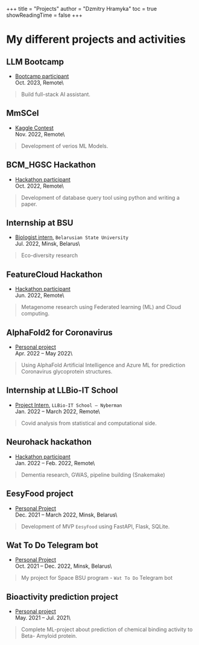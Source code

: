 +++
title = "Projects"
author = "Dzmitry Hramyka"
toc = true
showReadingTime = false
+++

# My different projects and activities
## LLM Bootcamp
* [Bootcamp participant](https://fullstackdeeplearning.com/llm-bootcamp/)\
Oct. 2023, Remote\
> Build full-stack AI assistant.

## MmSCel
* [Kaggle Contest](https://www.kaggle.com/competitions/open-problems-multimodal)\
Nov. 2022, Remote\
> Development of verios ML Models.

## BCM_HGSC Hackathon
* [Hackathon participant](https://www.hgsc.bcm.edu/events/hackathon)\
Oct. 2022, Remote\
> Development of database query tool using python and writing a paper.

## Internship at BSU
* [Biologist intern](https://bsu.by/en/), `Belarusian State University` \
Jul. 2022, Minsk, Belarus\
> Eco-diversity research

## FeatureCloud Hackathon
* [Hackathon participant](https://featurecloud.ai/hackathon-2022)\
Jun. 2022, Remote\
> Metagenome research using Federated learning (ML) and Cloud computing.

## AlphaFold2 for Coronavirus
* [Personal project](https://github.com/gromdimon/AlphaFold_Glycoprotein) \
Apr. 2022 – May 2022\
> Using AlphaFold Artificial Intelligence and Azure ML for prediction Coronavirus
 glycoprotein structures.

## Internship at LLBio-IT School
* [Project Intern](https://www.llbschool.org/internship-trainings), `LLBio-IT School – Nyberman`\
Jan. 2022 – March 2022, Remote\
> Covid analysis from statistical and computational side.

## Neurohack hackathon
* [Hackathon participant](https://demondementia.com/neurohack2022/)\
Jan. 2022 – Feb. 2022, Remote\
> Dementia research, GWAS, pipeline building (Snakemake)

## EesyFood project
* [Personal Project](https://eesyfood.herokuapp.com/)\
Dec. 2021 – March 2022, Minsk, Belarus\
> Development of MVP `EesyFood` using FastAPI, Flask, SQLite.

## Wat To Do Telegram bot
* [Personal Project](https://github.com/gromdimon/telegram_what_bot)\
Oct. 2021 – Dec. 2022, Minsk, Belarus\
> My project for Space BSU program -  `Wat To Do`  Telegram bot

## Bioactivity prediction project
* [Personal project](https://github.com/gromdimon/Bioactivity_prediction_project)\
May. 2021 – Jul. 2021\
> Complete ML-project about prediction of chemical binding activity to Beta- Amyloid protein.
